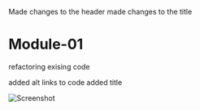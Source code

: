 Made changes to the header
made changes to the title
# Module-01

refactoring exising code

added alt links to code
added title


![Screenshot](C:\users\michael\bootcamp\module-01\assets\images\module-01.png)
